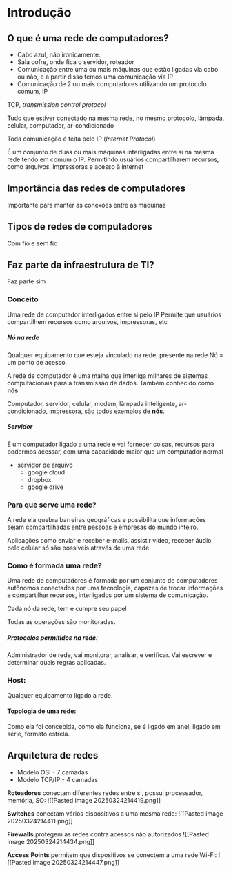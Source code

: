 # Introdução

## O que é uma rede de computadores?
- Cabo azul, não ironicamente.
- Sala cofre, onde fica o servidor, roteador
- Comunicação entre uma ou mais máquinas que estão ligadas via cabo ou não, e a partir disso temos uma comunicação via IP
- Comunicação de 2 ou mais computadores utilizando um protocolo comum, IP

TCP, *transmission control protocol*

Tudo que estiver conectado na mesma rede, no mesmo protocolo, lâmpada, celular, computador, ar-condicionado

Toda comunicação é feita pelo IP (*Internet Protocol*)

É um conjunto de duas ou mais máquinas interligadas entre si na mesma rede tendo em comum o IP.
Permitindo usuários compartilharem recursos, como arquivos, impressoras e acesso à internet

## Importância das redes de computadores
Importante para manter as conexões entre as máquinas

## Tipos de redes de computadores
Com fio e sem fio

## Faz parte da infraestrutura de TI?
Faz parte sim

### Conceito
Uma rede de computador interligados entre si pelo IP
Permite que usuários compartilhem recursos como arquivos, impressoras, etc

##### Nó na rede
Qualquer equipamento que esteja vinculado na rede, presente na rede
Nó = um ponto de acesso.

A rede de computador é uma malha que interliga milhares de sistemas computacionais para a transmissão de dados. Também conhecido como **nós**.

Computador, servidor, celular, modem, lâmpada inteligente, ar-condicionado, impressora, são todos exemplos de **nós**.
##### Servidor
É um computador ligado a uma rede e vai fornecer coisas, recursos para podermos acessar, com uma capacidade maior que um computador normal
- servidor de arquivo
	- google cloud
	- dropbox
	- google drive

### Para que serve uma rede?
A rede ela quebra barreiras geográficas e possibilita que informações sejam compartilhadas entre pessoas e empresas do mundo inteiro.

Aplicações como enviar e receber e-mails, assistir vídeo, receber áudio pelo celular só são possíveis através de uma rede.

### Como é formada uma rede?
Uma rede de computadores é formada por um conjunto de computadores autônomos conectados por uma tecnologia, capazes de trocar informações e compartilhar recursos, interligados por um sistema de comunicação.

Cada nó da rede, tem e cumpre seu papel

Todas as operações são monitoradas.
##### Protocolos permitidos na rede:
Administrador de rede, vai monitorar, analisar, e verificar. Vai escrever e determinar quais regras aplicadas.
### Host:
Qualquer equipamento ligado a rede.
#### Topologia de uma rede: 
Como ela foi concebida, como ela funciona, se é ligado em anel, ligado em série, formato estrela.

## Arquitetura de redes
- Modelo OSI - 7 camadas
- Modelo TCP/IP - 4 camadas

**Roteadores** conectam diferentes redes entre si, possui processador, memória, SO:
![[Pasted image 20250324214419.png]]

**Switches** conectam vários dispositivos a uma mesma rede:
![[Pasted image 20250324214411.png]]

**Firewalls** protegem as redes contra acessos não autorizados
![[Pasted image 20250324214434.png]]

**Access** **Points** permitem que dispositivos se conectem a uma rede Wi-Fi:
![[Pasted image 20250324214447.png]]

